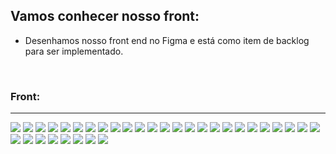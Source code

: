 ## Vamos conhecer nosso front:

* Desenhamos nosso front end no Figma e está como item de backlog para ser implementado.

  ​

### Front:

----

<img src="https://github.com/Feruaro/Five-Stars-Bank/blob/main/Imagens/Front/1.jpg"/>

<img src="https://github.com/Feruaro/Five-Stars-Bank/blob/main/Imagens/Front/2.jpg"/>

<img src="https://github.com/Feruaro/Five-Stars-Bank/blob/main/Imagens/Front/3.jpg"/>

<img src="https://github.com/Feruaro/Five-Stars-Bank/blob/main/Imagens/Front/4.jpg"/>

<img src="https://github.com/Feruaro/Five-Stars-Bank/blob/main/Imagens/Front/5.jpg"/>

<img src="https://github.com/Feruaro/Five-Stars-Bank/blob/main/Imagens/Front/6.jpg"/>

<img src="https://github.com/Feruaro/Five-Stars-Bank/blob/main/Imagens/Front/7.jpg"/>

<img src="https://github.com/Feruaro/Five-Stars-Bank/blob/main/Imagens/Front/8.jpg"/>

<img src="https://github.com/Feruaro/Five-Stars-Bank/blob/main/Imagens/Front/9.jpg"/>

<img src="https://github.com/Feruaro/Five-Stars-Bank/blob/main/Imagens/Front/10.jpg"/>

<img src="https://github.com/Feruaro/Five-Stars-Bank/blob/main/Imagens/Front/11.jpg"/>

<img src="https://github.com/Feruaro/Five-Stars-Bank/blob/main/Imagens/Front/12.jpg"/>

<img src="https://github.com/Feruaro/Five-Stars-Bank/blob/main/Imagens/Front/13.jpg"/>

<img src="https://github.com/Feruaro/Five-Stars-Bank/blob/main/Imagens/Front/14.jpg"/>

<img src="https://github.com/Feruaro/Five-Stars-Bank/blob/main/Imagens/Front/15.jpg"/>

<img src="https://github.com/Feruaro/Five-Stars-Bank/blob/main/Imagens/Front/16.jpg"/>

<img src="https://github.com/Feruaro/Five-Stars-Bank/blob/main/Imagens/Front/17.jpg"/>

<img src="https://github.com/Feruaro/Five-Stars-Bank/blob/main/Imagens/Front/18.jpg"/>

<img src="https://github.com/Feruaro/Five-Stars-Bank/blob/main/Imagens/Front/19.jpg"/>

<img src="https://github.com/Feruaro/Five-Stars-Bank/blob/main/Imagens/Front/20.jpg"/>

<img src="https://github.com/Feruaro/Five-Stars-Bank/blob/main/Imagens/Front/21.jpg"/>

<img src="https://github.com/Feruaro/Five-Stars-Bank/blob/main/Imagens/Front/22.jpg"/>

<img src="https://github.com/Feruaro/Five-Stars-Bank/blob/main/Imagens/Front/23.jpg"/>

<img src="https://github.com/Feruaro/Five-Stars-Bank/blob/main/Imagens/Front/24.jpg"/>

<img src="https://github.com/Feruaro/Five-Stars-Bank/blob/main/Imagens/Front/25.jpg"/>

<img src="https://github.com/Feruaro/Five-Stars-Bank/blob/main/Imagens/Front/26.jpg"/>

<img src="https://github.com/Feruaro/Five-Stars-Bank/blob/main/Imagens/Front/27.jpg"/>

<img src="https://github.com/Feruaro/Five-Stars-Bank/blob/main/Imagens/Front/28.jpg"/>

<img src="https://github.com/Feruaro/Five-Stars-Bank/blob/main/Imagens/Front/29.jpg"/>

<img src="https://github.com/Feruaro/Five-Stars-Bank/blob/main/Imagens/Front/30.jpg"/>

<img src="https://github.com/Feruaro/Five-Stars-Bank/blob/main/Imagens/Front/31.jpg"/>

<img src="https://github.com/Feruaro/Five-Stars-Bank/blob/main/Imagens/Front/32.jpg"/>

<img src="https://github.com/Feruaro/Five-Stars-Bank/blob/main/Imagens/Front/33.jpg"/>

